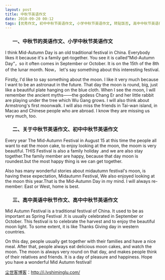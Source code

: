 ```yaml
---
layout: post
title: 中秋节英语作文
date: 2010-09-20 00:12
tags: [优秀作文, 初中中秋节英语作文, 小学中秋节英语作文, 转贴饭否, 高中中秋节英语作文]
---
```

<ol>
<h3>一、中秋节的英语作文、小学中秋节英语作文</h3>
</ol>
I think Mid-Autumn Day is an old traditional festival in China. Everybody likes it because it's a family get-together. You see it is called“Mid-Autumn Day”，so it often comes in September or October. It is on the 15th of the 8th of the lunar month. Now， let's say something about this interesting festival.

Firstly, I'd like to say something about the moon. I like it very much because I want to be an astronaut in the future. That day the moon is round, big, just like a beautiful plate hanging on the blue cloth. When I see the moon, I will remember the ancient myths——the godess Chang Er and her little rabbit are playing under the tree which Wu Gang grows. I will also think about Armstrong's first moonwalk. I will also miss the friends in Tai-wan island, in Macao and Chinese people who are abroad. I know they are missing us very much, too.
<ol>
<h3>二、关于中秋节英语作文、初中中秋节英语作文</h3>
</ol>
Every year The Mid-Autumn Festival in August 15 at this time the people all want to eat the moon cake, to enjoy looking at the moon, the moom is very beautiful. THIS Festival is also a family holiday .and we are also stay together.The family member are happy, because that day moon is roundest.but the most happy thing is we can get together.

Also has many wonderful stories about midautumn festival's moon, is having these expectation, Midautumn Festival, We also enjoyed looking at the moon this year.That is the Mid-Autumn Day in my mind. I will always re-member: East or West, home is best.
<ol>
<h3>三、高中英语中秋节作文、高中中秋节英语作文</h3>
</ol>
Mid Autumn Festival is a traditional  festival of China. It used to be as important as Spring Festival .It is usually celebrated in September or October. This festival  is to celebrate the harvest and to enjoy the beautiful moon light. To some extent, it is like Thanks Giving day in western countries.

On this day, people usually get together with their families and have a nice meal. After that, people always eat delicious moon cakes, and watch the moon. The moon is always very round on that day, and makes people think of their relatives and friends. It is a day of pleasure and happiness. Hope you have a wonderful Mid Autumn festival!

<a href="http://i.lvshiminglu.com/">尘世客博客</a>：<a href="http://i.lvshiminglu.com/">http://i.lvshiminglu.com/</a>

